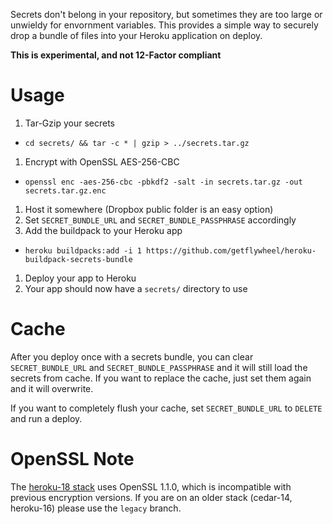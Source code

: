 Secrets don't belong in your repository, but sometimes they are too large or unwieldy for envornment variables.  This provides a simple way to securely drop a bundle of files into your Heroku application on deploy.

__This is experimental, and not 12-Factor compliant__

# Usage

1. Tar-Gzip your secrets
  * `cd secrets/ && tar -c * | gzip > ../secrets.tar.gz`
1. Encrypt with OpenSSL AES-256-CBC
  * `openssl enc -aes-256-cbc -pbkdf2 -salt -in secrets.tar.gz -out secrets.tar.gz.enc`
1. Host it somewhere (Dropbox public folder is an easy option)
1. Set `SECRET_BUNDLE_URL` and `SECRET_BUNDLE_PASSPHRASE` accordingly
1. Add the buildpack to your Heroku app
  * `heroku buildpacks:add -i 1 https://github.com/getflywheel/heroku-buildpack-secrets-bundle`
1. Deploy your app to Heroku
1. Your app should now have a `secrets/` directory to use

# Cache

After you deploy once with a secrets bundle, you can clear `SECRET_BUNDLE_URL` and `SECRET_BUNDLE_PASSPHRASE` and it will still load the secrets from cache.  If you want to replace the cache, just set them again and it will overwrite.

If you want to completely flush your cache, set `SECRET_BUNDLE_URL` to `DELETE` and run a deploy.

# OpenSSL Note

The [heroku-18 stack](https://devcenter.heroku.com/articles/stack-packages) uses OpenSSL 1.1.0, which is incompatible with previous encryption versions.  If you are on an older stack (cedar-14, heroku-16) please use the `legacy` branch.

